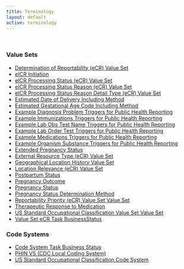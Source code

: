 ```yaml
---
title: Terminology
layout: default
active: terminology
---
```

<!-- { :.no_toc } -->
<!-- TOC  the css styling for this is \pages\assets\css\project.css under 'markdown-toc'-->
<!-- * Do not remove this line (it will not be displayed)
{:toc} -->
<!-- end TOC -->

<br/>

### Value Sets

- [Determination of Reportability (eCR) Value Set](ValueSet-valueset-determination-of-reportability-ecr.html)
- [eICR Initiation](ValueSet-valueset-eicr-initiation-ecr.html)
- [eICR Processing Status (eCR) Value Set](ValueSet-valueset-eicr-processing-status-ecr.html)
- [eICR Processing Status Reason (eCR) Value Set](ValueSet-valueset-eicr-processing-status-reason-ecr.html)
- [eICR Processing Status Reason Detail Type (eCR) Value Set](ValueSet-valueset-eicr-processing-status-reason-detail-type-ecr.html)
- [Estimated Date of Delivery Including Method](ValueSet-2.16.840.1.113883.11.20.9.81.html)
- [Estimated Gestational Age Code Including Method](ValueSet-2.16.840.1.113883.11.20.9.82.html)
- [Example Diagnosis Problem Triggers for Public Health Reporting](ValueSet-valueset-dxtc-example.html)
- [Example Immunizations Triggers for Public Health Reporting](ValueSet-valueset-iztc-example.html)
- [Example Lab Obs Test Name Triggers for Public Health Reporting](ValueSet-valueset-lrtc-example.html)
- [Example Lab Order Test Triggers for Public Health Reporting](ValueSet-valueset-lotc-example.html)
- [Example Medications Triggers for Public Health Reporting](ValueSet-valueset-mrtc-example.html)
- [Example Organism Substance Triggers for Public Health Reporting](ValueSet-valueset-ostc-example.html)
- [Extended Pregnancy Status](ValueSet-2.16.840.1.113762.1.4.1099.24.html)
- [External Resource Type (eCR) Value Set](ValueSet-valueset-external-resource-type-ecr.html)
- [Geographical Location History Value Set](ValueSet-valueset-geographical-location-history.html)
- [Location Relevance (eCR) Value Set](ValueSet-valueset-location-relevance-ecr.html)
- [Postpartum Status](ValueSet-2.16.840.1.113883.11.20.9.87.html)
- [Pregnancy Outcome](ValueSet-2.16.840.1.113883.11.20.9.86.html)
- [Pregnancy Status](ValueSet-pregnancy-status.html)
- [Pregnancy Status Determination Method](ValueSet-2.16.840.1.113883.11.20.9.80.html)
- [Reportability Priority (eCR) Value Set Value Set](ValueSet-valueset-reportability-priority-ecr.html)
- [Therapeutic Response to Medication](ValueSet-2.16.840.1.113883.10.20.15.2.5.12.html)
- [US Standard Occupational Classification Value Set Value Set](ValueSet-valueset-oes.html)
- [Value Set eCR Task BusinessStatus](ValueSet-valueset-ecr-task-businessstatus.html)


### Code Systems

- [Code System Task Business Status](CodeSystem-codesystem-task-businessStatus.html)
- [PHIN VS (CDC Local Coding System)](CodeSystem-2.16.840.1.114222.4.5.274.html)
- [US Standard Occupational Classification Code System](CodeSystem-codesystem-oes.html)



